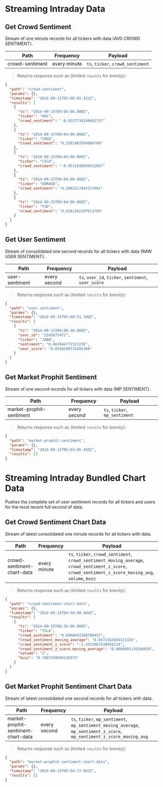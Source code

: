 
# Streaming Intraday Data


## Get Crowd Sentiment

Stream of one minute records for all tickers with data (AVG CROWD SENTIMENT).

Path | Frequency | Payload
---- | --------- | -------
crowd-sentiment | every minute | `ts`, `ticker`, `crowd_sentiment`

> Returns response such as (limited `results` for brevity):

```json
{
  "path": "crowd-sentiment",
  "params": {},
  "timestamp": "2014-09-15T05:06:01.321Z",
  "results": [
    {
      "ts": "2014-09-15T09:04:00.000Z",
      "ticker": "ANY",
      "crowd_sentiment": "-0.0337734249681757"
    },
    {
      "ts": "2014-09-15T09:04:00.000Z",
      "ticker": "CMGO",
      "crowd_sentiment": "0.2301403504966760"
    },
    {
      "ts": "2014-09-15T09:04:00.000Z",
      "ticker": "CSCO",
      "crowd_sentiment": "-0.0511838856522857"
    },
    {
      "ts": "2014-09-15T09:04:00.000Z",
      "ticker": "EURAUD",
      "crowd_sentiment": "0.2983217845157061"
    },
    {
      "ts": "2014-09-15T09:04:00.000Z",
      "ticker": "FSD",
      "crowd_sentiment": "0.6361262297611769"
    }
  ]
}
```

## Get User Sentiment

Stream of consolidated one second records for all tickers with data (RAW USER SENTIMENT).

Path | Frequency | Payload
---- | --------- | -------
user-sentiment | every second | `ts`, `user_id`, `ticker`, `sentiment`, `user_score`

> Returns response such as (limited `results` for brevity):

```json
{
  "path": "user-sentiment",
  "params": {},
  "timestamp": "2014-09-15T05:00:51.390Z",
  "results": [
    {
      "ts": "2014-09-15T09:00:30.000Z",
      "user_id": "2243075472",
      "ticker": "JABA",
      "sentiment": "0.067644772321236",
      "user_score": "0.0348298733495368"
    }
  ]
}
```

## Get Market Prophit Sentiment

Stream of one second records for all tickers with data (MP SENTIMENT).

Path | Frequency | Payload
---- | --------- | -------
market-prophit-sentiment | every second | `ts`, `ticker`, `mp_sentiment`

> Returns response such as (limited `results` for brevity):

```json
{
  "path": "market-prophit-sentiment",
  "params": {},
  "timestamp": "2014-09-15T05:03:05.458Z",
  "results": []
}
```

# Streaming Intraday Bundled Chart Data

Pushes the complete set of user sentiment records for all tickers and users for the most recent full second of data.


## Get Crowd Sentiment Chart Data

Stream of latest consolidated one minute records for all tickers with data.

Path | Frequency | Payload
---- | --------- | -------
crowd-sentiment-chart-data | every minute | `ts`, `ticker`, `crowd_sentiment`, `crowd_sentiment_moving_average`, `crowd_sentiment_z_score`, `crowd_sentiment_z_score_moving_avg`, `volume`, `buzz`

> Returns response such as (limited `results` for brevity):

```json
{
  "path": "crowd-sentiment-chart-data",
  "params": {},
  "timestamp": "2014-09-15T04:58:00.404Z",
  "results": [
    {
      "ts": "2014-09-15T08:56:00.000Z",
      "ticker": "TSLA",
      "crowd_sentiment": "0.6908441588708437",
      "crowd_sentiment_moving_average": "0.0472162020321326",
      "crowd_sentiment_z_score": "-1.4353067630458214",
      "crowd_sentiment_z_score_moving_average": "0.0068693110284658",
      "volume": "1",
      "buzz": "0.7897299690128375"
    }
  ]
}
```

## Get Market Prophit Sentiment Chart Data

Stream of latest consolidated one second records for all tickers with data.

Path | Frequency | Payload
---- | --------- | -------
market-prophit-sentiment-chart-data | every second | `ts`, `ticker`, `mp_sentiment`, `mp_sentiment_moving_average`, `mp_sentiment_z_score`, `mp_sentiment_z_score_moving_avg`

> Returns response such as (limited `results` for brevity):

```json
{
  "path": "market-prophit-sentiment-chart-data",
  "params": {},
  "timestamp": "2014-09-15T05:04:17.963Z",
  "results": []
}
```
